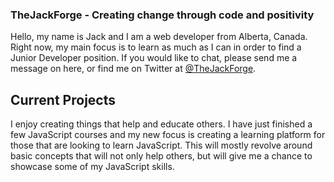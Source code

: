 ### TheJackForge - Creating change through code and positivity

<p>Hello, my name is Jack and I am a web developer from Alberta, Canada. Right now, my main focus is to learn as much as I can in order to find a Junior Developer position. If you would like to chat, please send me a message on here, or find me on Twitter at <a href="http://www.twitter.com/TheJackForge">@TheJackForge</a>.</p>

<h2>Current Projects</h2>
<p>I enjoy creating things that help and educate others. I have just finished a few JavaScript courses and my new focus is creating a learning platform for those that are looking to learn JavaScript. This will mostly revolve around basic concepts that will not only help others, but will give me a chance to showcase some of my JavaScript skills.</p>
  



